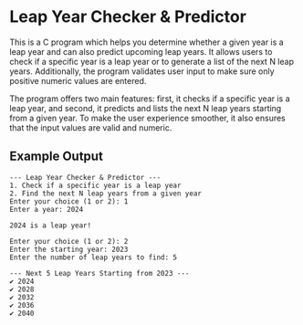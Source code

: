 # Leap Year Checker & Predictor

This is a C program which helps you determine whether a given year is a leap year and can also predict upcoming leap years. It allows users to check if a specific year is a leap year or to generate a list of the next N leap years. Additionally, the program validates user input to make sure only positive numeric values are entered.

The program offers two main features: first, it checks if a specific year is a leap year, and second, it predicts and lists the next N leap years starting from a given year. To make the user experience smoother, it also ensures that the input values are valid and numeric.

## Example Output
```
--- Leap Year Checker & Predictor ---
1. Check if a specific year is a leap year
2. Find the next N leap years from a given year
Enter your choice (1 or 2): 1
Enter a year: 2024

2024 is a leap year!
```
```
Enter your choice (1 or 2): 2
Enter the starting year: 2023
Enter the number of leap years to find: 5

--- Next 5 Leap Years Starting from 2023 ---
✔ 2024
✔ 2028
✔ 2032
✔ 2036
✔ 2040
```

